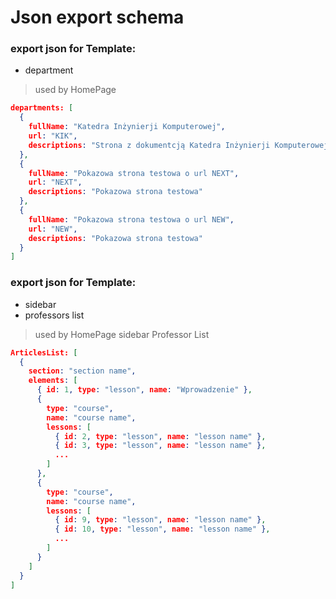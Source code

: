 # Json export schema 

### export json for Template:
- department
> used by HomePage

```json
departments: [
  {
    fullName: "Katedra Inżynierji Komputerowej",
    url: "KIK",
    descriptions: "Strona z dokumentcją Katedra Inżynierji Komputerowej"
  },
  {
    fullName: "Pokazowa strona testowa o url NEXT",
    url: "NEXT",
    descriptions: "Pokazowa strona testowa"
  },
  {
    fullName: "Pokazowa strona testowa o url NEW",
    url: "NEW",
    descriptions: "Pokazowa strona testowa"
  }
]
```
### export json for Template:
 - sidebar
 - professors list 

> used by HomePage sidebar Professor List
```json
ArticlesList: [
  {
    section: "section name",
    elements: [
      { id: 1, type: "lesson", name: "Wprowadzenie" },
      {
        type: "course",
        name: "course name",
        lessons: [
          { id: 2, type: "lesson", name: "lesson name" },
          { id: 3, type: "lesson", name: "lesson name" },
          ...
        ]
      },
      {
        type: "course",
        name: "course name",
        lessons: [
          { id: 9, type: "lesson", name: "lesson name" },
          { id: 10, type: "lesson", name: "lesson name" },
          ...
        ]
      }
    ]
  }
]

```